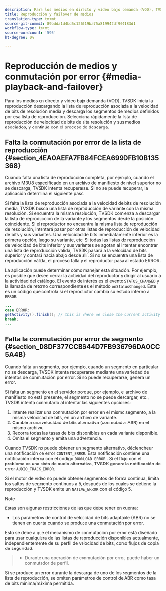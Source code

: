 ```yaml
---
description: Para los medios en directo y vídeo bajo demanda (VOD), TVSDK inicia la reproducción descargando la lista de reproducción asociada a la velocidad de bits de resolución media y descarga los segmentos de medios definidos por esa lista de reproducción. Selecciona rápidamente la lista de reproducción de velocidad de bits de alta resolución y sus medios asociados, y continúa con el proceso de descarga.
title: Reproducción y failover de medios
translation-type: tm+mt
source-git-commit: 89bdda1d4bd5c126f19ba75a819942df901183d1
workflow-type: tm+mt
source-wordcount: '595'
ht-degree: 0%

---
```



# Reproducción de medios y conmutación por error {#media-playback-and-failover}

Para los medios en directo y vídeo bajo demanda (VOD), TVSDK inicia la reproducción descargando la lista de reproducción asociada a la velocidad de bits de resolución media y descarga los segmentos de medios definidos por esa lista de reproducción. Selecciona rápidamente la lista de reproducción de velocidad de bits de alta resolución y sus medios asociados, y continúa con el proceso de descarga.

## Falta la conmutación por error de la lista de reproducción {#section_4EA0AEFA7FB84FCEA699DFB10B135368}

Cuando falta una lista de reproducción completa, por ejemplo, cuando el archivo M3U8 especificado en un archivo de manifiesto de nivel superior no se descarga, TVSDK intenta recuperarse. Si no se puede recuperar, la aplicación determina el siguiente paso.

Si falta la lista de reproducción asociada a la velocidad de bits de resolución media, TVSDK busca una lista de reproducción de variante con la misma resolución. Si encuentra la misma resolución, TVSDK comienza a descargar la lista de reproducción de la variante y los segmentos desde la posición coincidente. Si el reproductor no encuentra la misma lista de reproducción de resolución, intentará pasar por otras listas de reproducción de velocidad de bits y sus variantes. Una velocidad de bits inmediatamente inferior es la primera opción, luego su variante, etc. Si todas las listas de reproducción de velocidad de bits inferior y sus variantes se agotan al intentar encontrar una lista de reproducción válida, TVSDK pasará a la velocidad de bits superior y contará hacia abajo desde allí. Si no se encuentra una lista de reproducción válida, el proceso falla y el reproductor pasa al estado ERROR.

La aplicación puede determinar cómo manejar esta situación. Por ejemplo, es posible que desee cerrar la actividad del reproductor y dirigir al usuario a la actividad del catálogo. El evento de interés es el evento `STATUS_CHANGED` y la llamada de retorno correspondiente es el método `onStatusChanged`. Este es un código que controla si el reproductor cambia su estado interno a `ERROR`:

```java
... 
case ERROR: 
getActivity().finish(); // this is where we close the current activity (the Player activity) 
break; 
...
```

## Falta la conmutación por error de segmento {#section_D8DF377CCB644D7FB936796DA0CC5A4B}

Cuando falta un segmento, por ejemplo, cuando un segmento en particular no se descarga, TVSDK intenta recuperarse mediante una variedad de intentos de conmutación por error. Si no puede recuperarse, genera un error.

Si falta un segmento en el servidor porque, por ejemplo, el archivo de manifiesto no está presente, el segmento no se puede descargar, etc., TVSDK intenta conmutarlo al intentar las siguientes opciones:

1. Intente realizar una conmutación por error en el mismo segmento, a la misma velocidad de bits, en un archivo de variante.
1. Cambie a una velocidad de bits alternativa (conmutador ABR) en el mismo archivo.
1. Recorra todas las tasas de bits disponibles en cada variante disponible.
1. Omita el segmento y emita una advertencia.

Cuando TVSDK no puede obtener un segmento alternativo, déclencheur una notificación de error `CONTENT_ERROR`. Esta notificación contiene una notificación interna con el código `DOWNLOAD_ERROR` . Si el flujo con el problema es una pista de audio alternativa, TVSDK genera la notificación de error `AUDIO_TRACK_ERROR`.

Si el motor de vídeo no puede obtener segmentos de forma continua, limita los saltos de segmento continuos a 5, después de los cuales se detiene la reproducción y TVSDK emite un `NATIVE_ERROR` con el código 5.

>[!NOTE]
>
>Estas son algunas restricciones de las que debe tener en cuenta:
>
>* Los parámetros de control de velocidad de bits adaptable (ABR) no se tienen en cuenta cuando se produce una conmutación por error.
>
>  
Esto se debe a que el mecanismo de conmutación por error está diseñado para usar cualquiera de las listas de reproducción disponibles actualmente, independientemente de su perfil de velocidad de bits, como flujos de copia de seguridad.
>* Durante una operación de conmutación por error, puede haber un conmutador de perfil.
>
>  
Si se produce un error durante la descarga de uno de los segmentos de la lista de reproducción, se omiten parámetros de control de ABR como tasa de bits mínima/máxima permitida.


